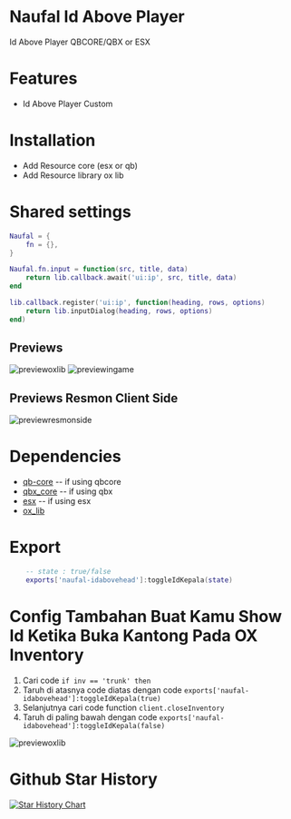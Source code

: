 # Naufal Id Above Player

Id Above Player QBCORE/QBX or ESX

# Features 
- Id Above Player Custom 

# Installation
- Add Resource core (esx or qb)
- Add Resource library ox lib

# Shared settings

```lua
Naufal = {
    fn = {},
}

Naufal.fn.input = function(src, title, data)
    return lib.callback.await('ui:ip', src, title, data)
end

lib.callback.register('ui:ip', function(heading, rows, options)
    return lib.inputDialog(heading, rows, options)
end)    
```

## Previews 

![previewoxlib](https://r2.fivemanage.com/WX5Hv6yMgODTgG2WF6rml/previewcontet.png)
![previewingame](https://r2.fivemanage.com/WX5Hv6yMgODTgG2WF6rml/previewingame.png)

## Previews Resmon Client Side

![previewresmonside](https://r2.fivemanage.com/WX5Hv6yMgODTgG2WF6rml/resmonsideidabovbehead.png)

# Dependencies

- [qb-core](https://github.com/qbcore-framework/qb-core) -- if using qbcore
- [qbx_core](https://github.com/Qbox-project/qbx_core) -- if using qbx
- [esx](https://github.com/esx-framework/esx_core) -- if using esx
- [ox_lib](https://github.com/overextended/ox_lib)

# Export

```lua
    -- state : true/false
    exports['naufal-idabovehead']:toggleIdKepala(state)
```

# Config Tambahan Buat Kamu Show Id Ketika Buka Kantong Pada OX Inventory

1. Cari code ``if inv == 'trunk' then``
2. Taruh di atasnya code diatas dengan code ``exports['naufal-idabovehead']:toggleIdKepala(true)``
3. Selanjutnya cari code function ``client.closeInventory``
4. Taruh di paling bawah dengan code ``exports['naufal-idabovehead']:toggleIdKepala(false)``

![previewoxlib](https://r2.fivemanage.com/WX5Hv6yMgODTgG2WF6rml/previewidaboveheadinventory.png)

# Github Star History

[![Star History Chart](https://api.star-history.com/svg?repos=naufalmulyarizki/naufal-idabovehead&type=Date)](https://star-history.com/#naufalmulyarizki/naufal-idabovehead&Date)